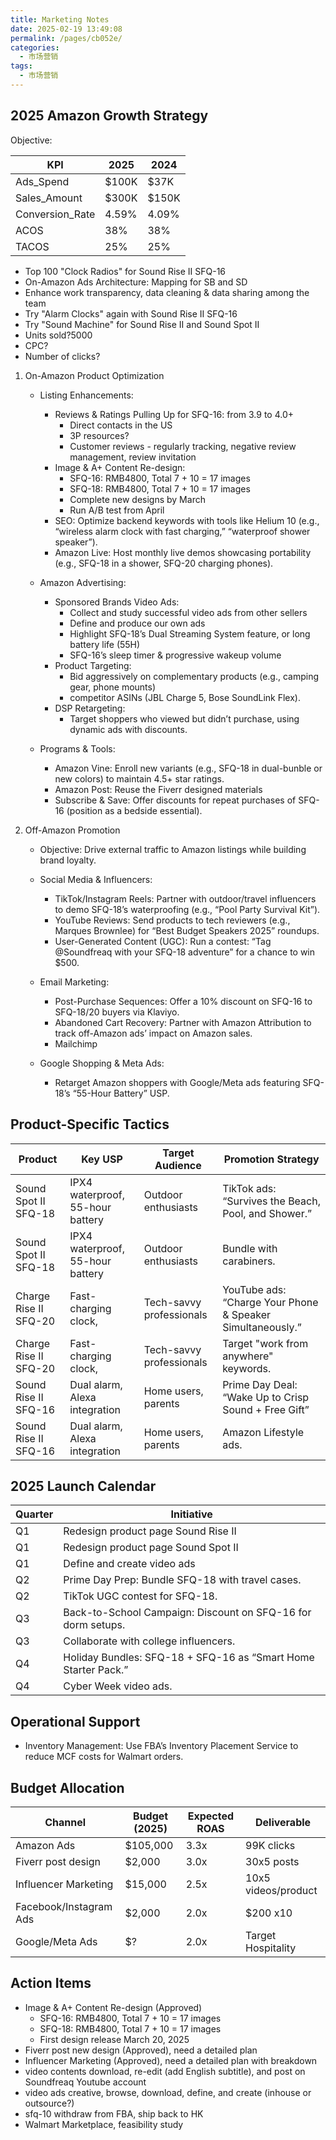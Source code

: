 ```yaml
---
title: Marketing Notes
date: 2025-02-19 13:49:08
permalink: /pages/cb052e/
categories: 
  - 市场营销
tags: 
  - 市场营销
---
```


## 2025 Amazon Growth Strategy

Objective:

| KPI             | 2025  | 2024  |
| --------------- | ----- | ----- |
| Ads_Spend       | $100K | $37K  |
| Sales_Amount    | $300K | $150K |
| Conversion_Rate | 4.59% | 4.09% |
| ACOS            | 38%   | 38%   |
| TACOS           | 25%   | 25%   |

- Top 100 "Clock Radios" for Sound Rise II SFQ-16
- On-Amazon Ads Architecture: Mapping for SB and SD
- Enhance work transparency, data cleaning & data sharing among the team
- Try "Alarm Clocks" again with Sound Rise II SFQ-16
- Try "Sound Machine" for Sound Rise II and Sound Spot II
- Units sold?5000
- CPC?
- Number of clicks?

1. On-Amazon Product Optimization

   - Listing Enhancements:

     - Reviews & Ratings Pulling Up for SFQ-16: from 3.9 to 4.0+
       - Direct contacts in the US
       - 3P resources?
       - Customer reviews - regularly tracking, negative review management, review invitation
     - Image & A+ Content Re-design:
       - SFQ-16: RMB4800, Total 7 + 10 = 17 images
       - SFQ-18: RMB4800, Total 7 + 10 = 17 images
       * Complete new designs by March
       * Run A/B test from April
     - SEO: Optimize backend keywords with tools like Helium 10 (e.g., “wireless alarm clock with fast charging,” “waterproof shower speaker”).
     - Amazon Live: Host monthly live demos showcasing portability (e.g., SFQ-18 in a shower, SFQ-20 charging phones).

   - Amazon Advertising:

     - Sponsored Brands Video Ads:
       - Collect and study successful video ads from other sellers
       - Define and produce our own ads
       - Highlight SFQ-18’s Dual Streaming System feature, or long battery life (55H)
       - SFQ-16’s sleep timer & progressive wakeup volume
     - Product Targeting:
       - Bid aggressively on complementary products (e.g., camping gear, phone mounts)
       - competitor ASINs (JBL Charge 5, Bose SoundLink Flex).
     - DSP Retargeting:
       - Target shoppers who viewed but didn’t purchase, using dynamic ads with discounts.

   - Programs & Tools:

     - Amazon Vine: Enroll new variants (e.g., SFQ-18 in dual-bunble or new colors) to maintain 4.5+ star ratings.
     - Amazon Post: Reuse the Fiverr designed materials
     - Subscribe & Save: Offer discounts for repeat purchases of SFQ-16 (position as a bedside essential).

2. Off-Amazon Promotion

   - Objective: Drive external traffic to Amazon listings while building brand loyalty.

   - Social Media & Influencers:

     - TikTok/Instagram Reels: Partner with outdoor/travel influencers to demo SFQ-18’s waterproofing (e.g., “Pool Party Survival Kit”).
     - YouTube Reviews: Send products to tech reviewers (e.g., Marques Brownlee) for “Best Budget Speakers 2025” roundups.
     - User-Generated Content (UGC): Run a contest: “Tag @Soundfreaq with your SFQ-18 adventure” for a chance to win $500.

   - Email Marketing:

     - Post-Purchase Sequences: Offer a 10% discount on SFQ-16 to SFQ-18/20 buyers via Klaviyo.
     - Abandoned Cart Recovery: Partner with Amazon Attribution to track off-Amazon ads’ impact on Amazon sales.
     - Mailchimp

   - Google Shopping & Meta Ads:

     - Retarget Amazon shoppers with Google/Meta ads featuring SFQ-18’s “55-Hour Battery” USP.

## Product-Specific Tactics

| Product               | Key USP                          | Target Audience          | Promotion Strategy                                         |
| --------------------- | -------------------------------- | ------------------------ | ---------------------------------------------------------- |
| Sound Spot II SFQ-18  | IPX4 waterproof, 55-hour battery | Outdoor enthusiasts      | TikTok ads: “Survives the Beach, Pool, and Shower.”        |
| Sound Spot II SFQ-18  | IPX4 waterproof, 55-hour battery | Outdoor enthusiasts      | Bundle with carabiners.                                    |
| Charge Rise II SFQ-20 | Fast-charging clock,             | Tech-savvy professionals | YouTube ads: “Charge Your Phone & Speaker Simultaneously.” |
| Charge Rise II SFQ-20 | Fast-charging clock,             | Tech-savvy professionals | Target "work from anywhere" keywords.                      |
| Sound Rise II SFQ-16  | Dual alarm, Alexa integration    | Home users, parents      | Prime Day Deal: “Wake Up to Crisp Sound + Free Gift”       |
| Sound Rise II SFQ-16  | Dual alarm, Alexa integration    | Home users, parents      | Amazon Lifestyle ads.                                      |

## 2025 Launch Calendar

| Quarter | Initiative                                                     |
| ------- | -------------------------------------------------------------- |
| Q1      | Redesign product page Sound Rise II                            |
| Q1      | Redesign product page Sound Spot II                            |
| Q1      | Define and create video ads                                    |
| Q2      | Prime Day Prep: Bundle SFQ-18 with travel cases.               |
| Q2      | TikTok UGC contest for SFQ-18.                                 |
| Q3      | Back-to-School Campaign: Discount on SFQ-16 for dorm setups.   |
| Q3      | Collaborate with college influencers.                          |
| Q4      | Holiday Bundles: SFQ-18 + SFQ-16 as “Smart Home Starter Pack.” |
| Q4      | Cyber Week video ads.                                          |

## Operational Support

- Inventory Management: Use FBA’s Inventory Placement Service to reduce MCF costs for Walmart orders.

## Budget Allocation

| Channel                | Budget (2025) | Expected ROAS | Deliverable         |
| ---------------------- | ------------- | ------------- | ------------------- |
| Amazon Ads             | $105,000      | 3.3x          | 99K clicks          |
| Fiverr post design     | $2,000        | 3.0x          | 30x5 posts          |
| Influencer Marketing   | $15,000       | 2.5x          | 10x5 videos/product |
| Facebook/Instagram Ads | $2,000        | 2.0x          | $200 x10            |
| Google/Meta Ads        | $?            | 2.0x          | Target Hospitality  |

## Action Items

- Image & A+ Content Re-design (Approved)
  - SFQ-16: RMB4800, Total 7 + 10 = 17 images
  - SFQ-18: RMB4800, Total 7 + 10 = 17 images
  - First design release March 20, 2025
- Fiverr post new design (Approved), need a detailed plan
- Influencer Marketing (Approved), need a detailed plan with breakdown
- video contents download, re-edit (add English subtitle), and post on Soundfreaq Youtube account
- video ads creative, browse, download, define, and create (inhouse or outsource?)
- sfq-10 withdraw from FBA, ship back to HK
- Walmart Marketplace, feasibility study
